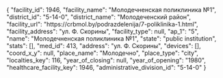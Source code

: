 {
    "facility_id": 1946,
    "facility_name": "Молодечненская поликлиника №1",
    "district_id": "5-14-0",
    "district_name": "Молодеченский район",
    "facility_url": "https:\/\/crbmol.by\/podrazdelenija\/7-poliklinika-1.html",
    "facility_address": "ул. Ф. Скорины",
    "facility_type": null,
    "ap_1": "5",
    "name": "Молодечненская поликлиника №1",
    "state": "public institution",
    "stats": [],
    "med_id": 413,
    "address": "ул. Ф. Скорины",
    "devices": [],
    "coord_x_y": null,
    "place_name": "Молодечно",
    "place_type": "city",
    "localties_key": 116,
    "year_of_closing": null,
    "year_of_opening": "1980",
    "healthcare_facility_key": 1946,
    "administrative_division_id": "5-14-0"
}
